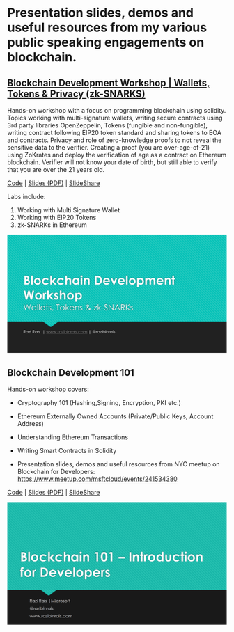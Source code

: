 # Presentation slides, demos and useful resources from my various public speaking engagements on blockchain.

## [Blockchain Development Workshop | Wallets, Tokens & Privacy (zk-SNARKS)](https://github.com/razi-rais/blockchain-workshop)

Hands-on workshop with a focus on programming blockchain using solidity. Topics working with multi-signature wallets, writing secure contracts using 3rd party libraries OpenZeppelin, Tokens (fungible and non-fungible), writing contract following EIP20 token standard and sharing tokens to EOA and contracts. Privacy and role of zero-knowledge proofs to not reveal the sensitive data to the verifier. Creating a proof (you are over-age-of-21) using ZoKrates and deploy the verification of age as a contract on Ethereum blockchain. Verifier will not know your date of birth, but still able to verify that you are over the 21 years old. 

[Code](https://github.com/razi-rais/blockchain-workshop) | [Slides (PDF)](https://github.com/razi-rais/blockchain-workshop/blob/master/slides/Blockchain%20Development%20Workshop.pdf) | [SlideShare](https://www.slideshare.net/RaziRais/blockchain-development-workshop-wallets-tokens-privacy-zksnarks/RaziRais/blockchain-development-workshop-wallets-tokens-privacy-zksnarks)

Labs include: 
1. Working with Multi Signature Wallet 
2. Working with EIP20 Tokens 
3. zk-SNARKs in Ethereum 

[<img src="https://github.com/razi-rais/blockchain/blob/master/images/blockchain-advanced-workshop.png">](https://www.slideshare.net/RaziRais/blockchain-development-workshop-wallets-tokens-privacy-zksnarks/RaziRais/blockchain-development-workshop-wallets-tokens-privacy-zksnarks)

## Blockchain Development 101

Hands-on workshop covers: 

* Cryptography 101 (Hashing,Signing, Encryption, PKI etc.)
* Ethereum Externally Owned Accounts (Private/Public Keys, Account Address)
* Understanding Ethereum Transactions
* Writing Smart Contracts in Solidity

* Presentation slides, demos and useful resources from NYC meetup on Blockchain for Developers:  https://www.meetup.com/msftcloud/events/241534380 

[Code](https://github.com/razi-rais/blockchain/blob/master/nyc-blockchain-event) | [Slides (PDF)](https://github.com/razi-rais/blockchain/blob/master/nyc-blockchain-event/blockchain-101-slides.pdf) | [SlideShare](https://www.slideshare.net/RaziRais/blockchain-101-introduction-for-developers-78462803) 

[<img src="https://github.com/razi-rais/blockchain/blob/master/nyc-blockchain-event/preview.png">](https://www.slideshare.net/RaziRais/blockchain-101-introduction-for-developers-78462803)

